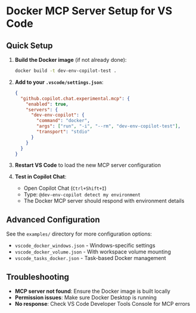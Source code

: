 # Docker MCP Server Setup for VS Code

## Quick Setup

1. **Build the Docker image** (if not already done):
   ```bash
   docker build -t dev-env-copilot-test .
   ```

2. **Add to your `.vscode/settings.json`**:
   ```json
   {
     "github.copilot.chat.experimental.mcp": {
       "enabled": true,
       "servers": {
         "dev-env-copilot": {
           "command": "docker",
           "args": ["run", "-i", "--rm", "dev-env-copilot-test"],
           "transport": "stdio"
         }
       }
     }
   }
   ```

3. **Restart VS Code** to load the new MCP server configuration

4. **Test in Copilot Chat**:
   - Open Copilot Chat (`Ctrl+Shift+I`)
   - Type: `@dev-env-copilot detect my environment`
   - The Docker MCP server should respond with environment details

## Advanced Configuration

See the `examples/` directory for more configuration options:
- `vscode_docker_windows.json` - Windows-specific settings
- `vscode_docker_volume.json` - With workspace volume mounting
- `vscode_tasks_docker.json` - Task-based Docker management

## Troubleshooting

- **MCP server not found**: Ensure the Docker image is built locally
- **Permission issues**: Make sure Docker Desktop is running
- **No response**: Check VS Code Developer Tools Console for MCP errors
